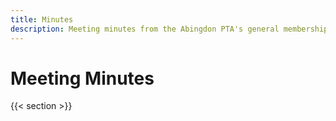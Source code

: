 ```yaml
---
title: Minutes
description: Meeting minutes from the Abingdon PTA's general membership meetings.
---
```


# Meeting Minutes

{{< section >}}